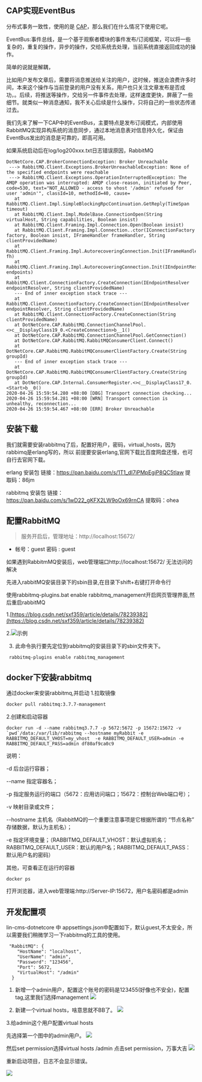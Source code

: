 ## CAP实现EventBus

分布式事务一致性，使用的是 [CAP](https://github.com/dotnetcore/cap)，那么我们在什么情况下使用它呢。

EventBus:事件总线，是一个基于观察者模块的事件发布/订阅框架，可以将一些复杂的，重复的操作，异步的操作，交给系统去处理，当前系统直接返回成功的操作。

简单的说就是解耦，

比如用户发布文章后，需要将消息推送给关注的用户，这时候，推送会浪费许多时间，本来这个操作与当前登录的用户没有关系，用户也只关注文章发布是否成功，。后续，将推送等操作，交给另一件事件去处理，这样速度更快，屏蔽了一些细节。就类似一种消息通知，我不关心后续是什么操作，只将自己的一些状态传递过去。

我们先来了解一下CAP中的EventBus，主要特点是发布订阅模式，内部使用RabbitMQ实现异构系统的消息同步，通过本地消息表对信息持久化，保证由EventBus发出的消息是可靠的，即高可用。

如果系统启动后在log/log200xxx.txt日志错误原因，RabbitMQ
```
DotNetCore.CAP.BrokerConnectionException: Broker Unreachable
 ---> RabbitMQ.Client.Exceptions.BrokerUnreachableException: None of the specified endpoints were reachable
 ---> RabbitMQ.Client.Exceptions.OperationInterruptedException: The AMQP operation was interrupted: AMQP close-reason, initiated by Peer, code=530, text="NOT_ALLOWED - access to vhost '/admin' refused for user 'admin'", classId=10, methodId=40, cause=
   at RabbitMQ.Client.Impl.SimpleBlockingRpcContinuation.GetReply(TimeSpan timeout)
   at RabbitMQ.Client.Impl.ModelBase.ConnectionOpen(String virtualHost, String capabilities, Boolean insist)
   at RabbitMQ.Client.Framing.Impl.Connection.Open(Boolean insist)
   at RabbitMQ.Client.Framing.Impl.Connection..ctor(IConnectionFactory factory, Boolean insist, IFrameHandler frameHandler, String clientProvidedName)
   at RabbitMQ.Client.Framing.Impl.AutorecoveringConnection.Init(IFrameHandler fh)
   at RabbitMQ.Client.Framing.Impl.AutorecoveringConnection.Init(IEndpointResolver endpoints)
   at RabbitMQ.Client.ConnectionFactory.CreateConnection(IEndpointResolver endpointResolver, String clientProvidedName)
   --- End of inner exception stack trace ---
   at RabbitMQ.Client.ConnectionFactory.CreateConnection(IEndpointResolver endpointResolver, String clientProvidedName)
   at RabbitMQ.Client.ConnectionFactory.CreateConnection(String clientProvidedName)
   at DotNetCore.CAP.RabbitMQ.ConnectionChannelPool.<>c__DisplayClass19_0.<CreateConnection>b__1()
   at DotNetCore.CAP.RabbitMQ.ConnectionChannelPool.GetConnection()
   at DotNetCore.CAP.RabbitMQ.RabbitMQConsumerClient.Connect()
   at DotNetCore.CAP.RabbitMQ.RabbitMQConsumerClientFactory.Create(String groupId)
   --- End of inner exception stack trace ---
   at DotNetCore.CAP.RabbitMQ.RabbitMQConsumerClientFactory.Create(String groupId)
   at DotNetCore.CAP.Internal.ConsumerRegister.<>c__DisplayClass17_0.<Start>b__0()
2020-04-26 15:59:54.280 +08:00 [DBG] Transport connection checking...
2020-04-26 15:59:54.281 +08:00 [WRN] Transport connection is unhealthy, reconnection...
2020-04-26 15:59:54.467 +08:00 [ERR] Broker Unreachable
```
## 安装下载

我们就需要安装rabbitmq了后，配置好用户，密码，virtual_hosts，因为rabbimq是erlang写的，所以
前提要安装erlang,官网下载比百度网盘还慢，也可自行去官网下载。

erlang 安装包 链接：https://pan.baidu.com/s/1T1_dI7iPMpEgiP8QC5tlaw 
提取码：86jm

rabbitmq 安装包  链接：https://pan.baidu.com/s/1wD22_gKFX2LW9oOx69rnCA 
提取码：ohea

## 配置RabbitMQ
> 服务开启后，管理地址：http://localhost:15672/ 
* 帐号：guest 密码 : guest

如果遇到RabbitmMQ安装后，web管理端口http://localhost:15672/ 无法访问的解决

先进入rabbitMQ安装目录下的sbin目录,在目录下shift+右键打开命令行

使用rabbitmq-plugins.bat enable rabbitmq_management开启网页管理界面,然后重启rabbitMQ

1.[https://blog.csdn.net/sxf359/article/details/78239382](https://blog.csdn.net/sxf359/article/details/78239382)

2.![示例](https://note.youdao.com/yws/api/personal/file/7FA20220D5454DF9B0788B33E3A41FED?method=download&shareKey=c2e5f279b574304e3bd777a75a4e3045)

3. 此命令执行要先定位到rabbitmq的安装目录下的sbin文件夹下。
~~~
 rabbitmq-plugins enable rabbitmq_management
~~~

## docker下安装rabbitmq

通过docker来安装rabbitmq,并启动
1.拉取镜像
```bash
docker pull rabbitmq:3.7.7-management
```
2.创建和启动容器
```
docker run -d --name rabbitmq3.7.7 -p 5672:5672 -p 15672:15672 -v `pwd`/data:/var/lib/rabbitmq --hostname myRabbit -e RABBITMQ_DEFAULT_VHOST=my_vhost  -e RABBITMQ_DEFAULT_USER=admin -e RABBITMQ_DEFAULT_PASS=admin df80af9ca0c9
```

说明：

-d 后台运行容器；

--name 指定容器名；

-p 指定服务运行的端口（5672：应用访问端口；15672：控制台Web端口号）；

-v 映射目录或文件；

--hostname  主机名（RabbitMQ的一个重要注意事项是它根据所谓的 “节点名称” 存储数据，默认为主机名）；

-e 指定环境变量；（RABBITMQ_DEFAULT_VHOST：默认虚拟机名；RABBITMQ_DEFAULT_USER：默认的用户名；RABBITMQ_DEFAULT_PASS：默认用户名的密码）


其他，可查看正在运行的容器
```
docker ps 
```

打开浏览器，进入web管理端:http://Server-IP:15672，用户名密码都是admin


## 开发配置项
lin-cms-dotnetcore 中 appsettings.json中配置如下，默认guest,不太安全，所以需要我们稍微学习一下rabbitmq的工具的使用。

```
 "RabbitMQ": {
    "HostName": "localhost",
    "UserName": "admin",
    "Password": "123456",
    "Port": 5672,
    "VirtualHost": "/admin"
  }
```



1. 新增一个admin用户，配置这个账号的密码是123455(好像也不安全)，配置tag,这里我们选择management
![](https://pic.downk.cc/item/5ea54319c2a9a83be5d27c56.png)

2. 新建一个virtual hosts，啥意思就不BB了。
![](https://pic.downk.cc/item/5ea54392c2a9a83be5d2f596.png)

3.给admin这个用户配置virtual hosts

先选择第一个图中的admin用户。
![](https://pic.downk.cc/item/5ea5446ac2a9a83be5d3ab26.jpg)

然后set permission选择virtual hosts /admin 点击set permission，万事大吉
![](https://pic.downk.cc/item/5ea5449bc2a9a83be5d3d674.jpg)


重新启动项目，日志不会显示错误。

![](https://pic.downk.cc/item/5ea545d8c2a9a83be5d4e4e4.jpg)